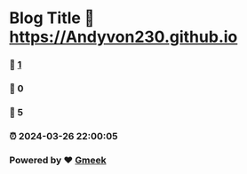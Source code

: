 # Blog Title :link: https://Andyvon230.github.io 
### :page_facing_up: [1](https://Andyvon230.github.io/tag.html) 
### :speech_balloon: 0 
### :hibiscus: 5 
### :alarm_clock: 2024-03-26 22:00:05 
### Powered by :heart: [Gmeek](https://github.com/Meekdai/Gmeek)
